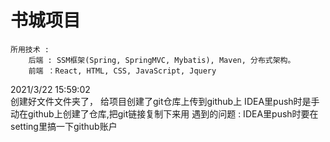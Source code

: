 # 书城项目 #
	所用技术 : 
		后端 : SSM框架(Spring, SpringMVC, Mybatis), Maven, 分布式架构。
		前端 ：React, HTML, CSS, JavaScript, Jquery
2021/3/22 15:59:02  
		创建好文件文件夹了， 给项目创建了git仓库上传到github上
		IDEA里push时是手动在github上创建了仓库,把git链接复制下来用
		遇到的问题 : 
			IDEA里push时要在setting里搞一下github账户
		
